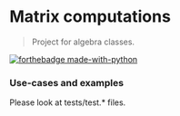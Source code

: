 # Matrix computations 
> Project for algebra classes.
>
[![forthebadge made-with-python](http://ForTheBadge.com/images/badges/made-with-python.svg)](https://www.python.org/) 

### Use-cases and examples

Please look at tests/test.* files.